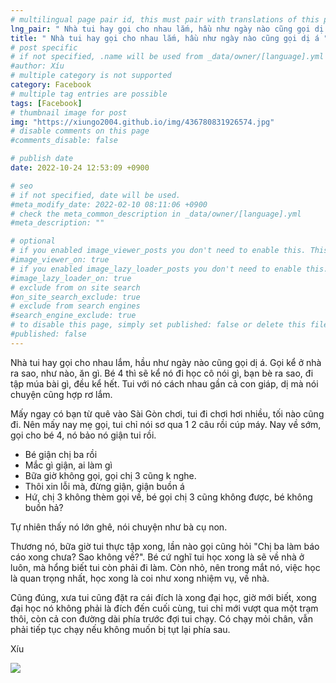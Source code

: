 ```yaml
---
# multilingual page pair id, this must pair with translations of this page. (This name must be unique)
lng_pair: " Nhà tui hay gọi cho nhau lắm, hầu như ngày nào cũng gọi dị á "
title: " Nhà tui hay gọi cho nhau lắm, hầu như ngày nào cũng gọi dị á "
# post specific
# if not specified, .name will be used from _data/owner/[language].yml
#author: Xíu
# multiple category is not supported
category: Facebook
# multiple tag entries are possible
tags: [Facebook]
# thumbnail image for post
img: "https://xiungo2004.github.io/img/436780831926574.jpg"
# disable comments on this page
#comments_disable: false

# publish date
date: 2022-10-24 12:53:09 +0900

# seo
# if not specified, date will be used.
#meta_modify_date: 2022-02-10 08:11:06 +0900
# check the meta_common_description in _data/owner/[language].yml
#meta_description: ""

# optional
# if you enabled image_viewer_posts you don't need to enable this. This is only if image_viewer_posts = false
#image_viewer_on: true
# if you enabled image_lazy_loader_posts you don't need to enable this. This is only if image_lazy_loader_posts = false
#image_lazy_loader_on: true
# exclude from on site search
#on_site_search_exclude: true
# exclude from search engines
#search_engine_exclude: true
# to disable this page, simply set published: false or delete this file
#published: false
---
```


<!-- outline-start -->

Nhà tui hay gọi cho nhau lắm, hầu như ngày nào cũng gọi dị á. Gọi kể ở nhà ra sao, như nào, ăn gì. Bé 4 thì sẽ kể nó đi học cô nói gì, bạn bè ra sao, đi tập múa bài gì, đều kể hết. Tui với nó cách nhau gần cả con giáp, dị mà nói chuyện cũng hợp rơ lắm.

Mấy ngay có bạn từ quê vào Sài Gòn chơi, tui đi chơi hơi nhiều, tối nào cũng đi. Nên mấy nay mẹ gọi, tui chỉ nói sơ qua 1 2 câu rồi cúp máy. Nay về sớm, gọi cho bé 4, nó bảo nó giận tui rồi.

- Bé giận chị ba rồi
- Mắc gì giận, ai làm gì
- Bữa giờ không gọi, gọi chị 3 cũng k nghe.
- Thôi xin lỗi mà, đừng giận, giận buồn á
- Hứ, chị 3 không thèm gọi về, bé gọi chị 3 cũng không được, bé không buồn hả?

Tự nhiên thấy nó lớn ghê, nói chuyện như bà cụ non.

Thương nó, bữa giờ tui thực tập xong, lần nào gọi cũng hỏi "Chị ba làm báo cáo xong chưa? Sao không về?". Bé cứ nghĩ tui học xong là sẽ về nhà ở luôn, mà hổng biết tui còn phải đi làm. Còn nhỏ, nên trong mắt nó, việc học là quan trọng nhất, học xong là coi như xong nhiệm vụ, về nhà.

Cũng đúng, xưa tui cũng đặt ra cái đích là xong đại học, giờ mới biết, xong đại học nó không phải là đích đến cuối cùng, tui chỉ mới vượt qua một trạm thôi, còn cả con đường dài phía trước đợi tui chạy. Có chạy mỏi chân, vẫn phải tiếp tục chạy nếu không muốn bị tụt lại phía sau.

Xíu

<!-- outline-end -->

<img src= "https://xiungo2004.github.io/img/436780831926574.jpg">